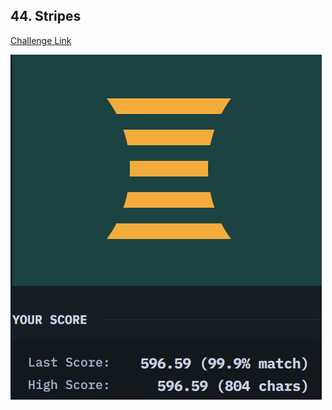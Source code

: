 ## 44. Stripes  
[Challenge Link](https://cssbattle.dev/play/44)  

![Question](../../images/44.png)